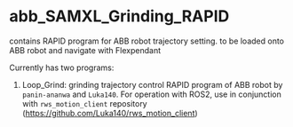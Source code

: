 # abb_SAMXL_Grinding_RAPID
contains RAPID program for ABB robot trajectory setting. to be loaded onto ABB robot and navigate with Flexpendant

Currently has two programs:
1. Loop_Grind: grinding trajectory control RAPID program of ABB robot by `panin-ananwa` and `Luka140`. For operation with ROS2, use in conjunction with `rws_motion_client` repository (https://github.com/Luka140/rws_motion_client)
